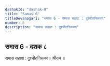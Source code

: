 ```yaml
---
dashakId: "dashak-8"
title: "Samas 6"
titleDevanagari: "समास 6 - समास सहावा : दुश्चीतनिरूपण"
number: 6
description: "समास सहावा : दुश्चीतनिरूपण"
---
```


## समास 6 - दशक ८

समास सहावा : दुश्चीतनिरूपण॥ श्रीराम ॥